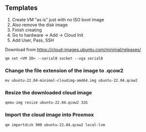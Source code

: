 
## Templates

1. Create VM "as is" just with no ISO boot image
2. Also remove the disk image
3. Finish creating
4. Go to hardware -> Add -> Cloud Init
5. Add User, Pass, SSH

Download from https://cloud-images.ubuntu.com/minimal/releases/

```
qm set <VM ID> --serial0 socket --vga serial0
```

### Change the file extension of the image to .qcow2

```
mv ubuntu-22.04-minimal-cloudimg-amd64.img ubuntu-22.04.qcow2
```

### Resize the downloaded cloud image

```
qemu-img resize ubuntu-22.04.qcow2 32G
```

### Import the cloud image into Proxmox

```
qm importdisk 900 ubuntu-22.04.qcow2 local-lvm
```